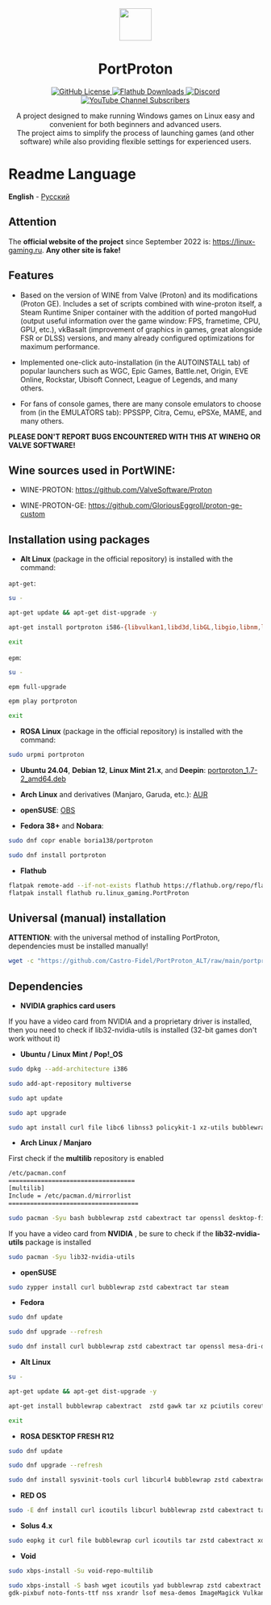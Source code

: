 <div align="center">
  <img src="https://raw.githubusercontent.com/Castro-Fidel/PortWINE/master/data_from_portwine/img/gui/portproton.svg" width="64">
  <h1 align="center">PortProton</h1>
  <a href="https://github.com/Castro-Fidel/PortWINE/blob/master/LICENSE">
    <img src="https://img.shields.io/github/license/Castro-Fidel/PortWine?logo=github" alt="GitHub License">
  </a>
  <a href="https://flathub.org/apps/ru.linux_gaming.PortProton">
    <img src="https://img.shields.io/flathub/downloads/ru.linux_gaming.PortProton?style=flat&logo=flathub" alt="Flathub Downloads">
  </a>
  <a href="https://discord.gg/FTaheP99wE">
    <img src="https://img.shields.io/discord/378683352946835456?logo=discord" alt="Discord">
  </a>
  <a href="https://www.youtube.com/@linux-gaming5986">
    <img src="https://img.shields.io/youtube/channel/subscribers/UCbI8OJx2D3q-4QKt4LffXTw?style=flat&logo=youtube" alt="YouTube Channel Subscribers">
  </a>
  <br/>
  <p style="text-align: center;">
    A project designed to make running Windows games on Linux easy and convenient for both beginners and advanced users.<br>
    The project aims to simplify the process of launching games (and other software) while also providing flexible settings for experienced users.
  </p>
</div>

# **Readme Language**

**English** - [Русский](README-RU.md)

## Attention

The **official website of the project** since September 2022 is: https://linux-gaming.ru.  **Any other site is fake!**

## Features

- Based on the version of WINE from Valve (Proton) and its modifications (Proton GE).
  Includes a set of scripts combined with wine-proton itself, a Steam Runtime Sniper container with the addition of
  ported mangoHud (output useful information over the game window: FPS, frametime, CPU, GPU, etc.),
  vkBasalt (improvement of graphics in games, great alongside FSR or DLSS) versions,
  and many already configured optimizations for maximum performance.
- Implemented one-click auto-installation (in the AUTOINSTALL tab) of popular launchers such as WGC, Epic Games, Battle.net, Origin, EVE Online, Rockstar, Ubisoft Connect, League of Legends, and many others.

- For fans of console games, there are many console emulators to choose from (in the EMULATORS tab): PPSSPP, Citra, Cemu, ePSXe, MAME, and many others.

**PLEASE DON'T REPORT BUGS ENCOUNTERED WITH THIS AT WINEHQ OR VALVE SOFTWARE!**

## **Wine sources used in PortWINE:**

* WINE-PROTON: https://github.com/ValveSoftware/Proton

* WINE-PROTON-GE: https://github.com/GloriousEggroll/proton-ge-custom

## Installation using packages

* **Alt Linux** (package in the official repository) is installed with the command:

`apt-get`:

```sh
su -

apt-get update && apt-get dist-upgrade -y

apt-get install portproton i586-{libvulkan1,libd3d,libGL,libgio,libnm,libnsl1,libnss,glibc-nss,glibc-pthread,libunwind,xorg-dri-swrast}

exit
```

`epm`:

```sh
su -

epm full-upgrade

epm play portproton

exit
```

* **ROSA Linux** (package in the official repository) is installed with the command:

```sh
sudo urpmi portproton
```

* **Ubuntu 24.04**, **Debian 12**, **Linux Mint 21.x**, and **Deepin**:
  [portproton_1.7-2_amd64.deb](https://github.com/Castro-Fidel/PortProton_dpkg/releases/download/portproton_1.7-2_amd64/portproton_1.7-2_amd64.deb)

* **Arch Linux** and derivatives (Manjaro, Garuda, etc.):
  [AUR](https://aur.archlinux.org/packages/portproton)

* **openSUSE**:
  [OBS](https://software.opensuse.org/download/package?package=portproton&project=home%3ABoria138%3APortProton)

* **Fedora 38+** and **Nobara**:

```sh
sudo dnf copr enable boria138/portproton

sudo dnf install portproton
```

* **Flathub**

```sh
flatpak remote-add --if-not-exists flathub https://flathub.org/repo/flathub.flatpakrepo
flatpak install flathub ru.linux_gaming.PortProton
```

## Universal (manual) installation

**ATTENTION**: with the universal method of installing PortProton, dependencies must be installed manually!

```sh
wget -c "https://github.com/Castro-Fidel/PortProton_ALT/raw/main/portproton" && sh portproton
```

## Dependencies

* **NVIDIA graphics card users**

If you have a video card from NVIDIA and a proprietary driver is installed, then you need to check if lib32-nvidia-utils is installed (32-bit games don't work without it)

* **Ubuntu / Linux Mint / Pop!_OS**

```sh
sudo dpkg --add-architecture i386

sudo add-apt-repository multiverse

sudo apt update

sudo apt upgrade

sudo apt install curl file libc6 libnss3 policykit-1 xz-utils bubblewrap curl icoutils tar libvulkan1 libvulkan1:i386  zstd cabextract xdg-utils openssl libgl libgl1:i386
```

* **Arch Linux / Manjaro**

First check if the **multilib** repository is enabled

```sh
/etc/pacman.conf
===================================
[multilib]
Include = /etc/pacman.d/mirrorlist
====================================
```

```sh
sudo pacman -Syu bash bubblewrap zstd cabextract tar openssl desktop-file-utils curl dbus freetype2 gdk-pixbuf2 ttf-font gzip nss xorg-xrandr vulkan-driver vulkan-icd-loader lsof lib32-freetype2 lib32-libgl lib32-gcc-libs lib32-libx11 lib32-libxss lib32-alsa-plugins lib32-libgpg-error lib32-nss lib32-vulkan-driver lib32-vulkan-icd-loader lib32-openssl
```

If you have a video card from **NVIDIA** , be sure to check if the **lib32-nvidia-utils** package is installed

```sh
sudo pacman -Syu lib32-nvidia-utils
```

* **openSUSE**

```sh
sudo zypper install curl bubblewrap zstd cabextract tar steam
```

* **Fedora**

```sh
sudo dnf update

sudo dnf upgrade --refresh

sudo dnf install curl bubblewrap zstd cabextract tar openssl mesa-dri-drivers.i686 mesa-vulkan-drivers mesa-vulkan-drivers.i686 vulkan-loader vulkan-loader.i686 nss.i686 alsa-lib.i686 mesa-libGL.i686 mesa-libEGL.i686 wmctrl ImageMagick
```

* **Alt Linux**

```sh
su -

apt-get update && apt-get dist-upgrade -y

apt-get install bubblewrap cabextract  zstd gawk tar xz pciutils coreutils file curl icoutils wmctrl xdg-utils desktop-file-utils libvulkan1 vulkan-tools libd3d libGL fontconfig xrdb libcurl libgio libnm libnsl1 libnss glibc-nss glibc-pthread i586-{libvulkan1,libd3d,libGL,libgio,libnm,libnsl1,libnss,glibc-nss,glibc-pthread,libunwind,xorg-dri-swrast}

exit
```

* **ROSA DESKTOP FRESH R12**

```sh
sudo dnf update

sudo dnf upgrade --refresh

sudo dnf install sysvinit-tools curl libcurl4 bubblewrap zstd cabextract tar libvulkan1 lib64vulkan1 vulkan.x86_64 vulkan.i686 vkd3d.x86_64 vkd3d.i686 coreutils file libc6 libnss3 xz bubblewrap xdg-utils openssl libgl1 lib64freetype2 libfreetype2 lib64txc-dxtn libtxc-dxtn lib64opencl1 libopencl1 libdrm2 libdrm2.i686 mesa.i686
```

* **RED OS**

```sh
sudo -E dnf install curl icoutils libcurl bubblewrap zstd cabextract tar goverlay openssl steam
```

* **Solus 4.x**

```sh
sudo eopkg it curl file bubblewrap curl icoutils tar zstd cabextract xdg-utils openssl bc vulkan vulkan-32bit mesalib-32bit samba
```

* **Void**

```sh
sudo xbps-install -Su void-repo-multilib

sudo xbps-install -S bash wget icoutils yad bubblewrap zstd cabextract gzip tar xz openssl desktop-file-utils curl dbus freetype xdg-utils
gdk-pixbuf noto-fonts-ttf nss xrandr lsof mesa-demos ImageMagick Vulkan-Tools libgcc alsa-plugins-32bit libX11-32bit freetype-32bit libglvnd-32bit libgpg-error-32bit nss-32bit openssl-32bit vulkan-loader vulkan-loader-32bit
```
